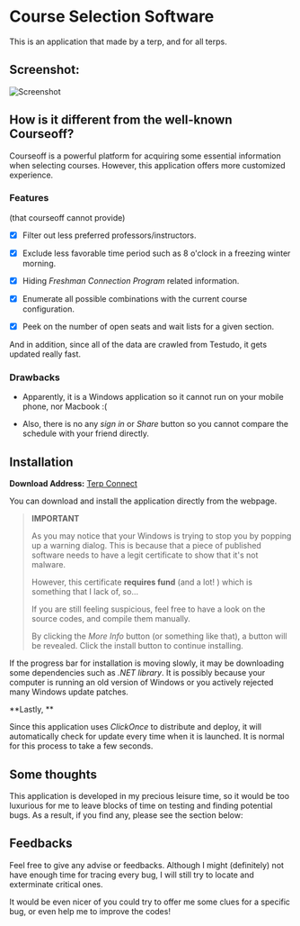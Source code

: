 # Course Selection Software

This is an application that made by a terp, and for all terps. 

## Screenshot:
![Screenshot](https://github.com/Quantumzhao/CourseSelection/blob/master/screenshot.png)

## How is it different from the well-known Courseoff?

Courseoff is a powerful platform for acquiring some essential information when selecting courses. 
However, this application offers more customized experience. 

### Features

(that courseoff cannot provide)

- [X] Filter out less preferred professors/instructors. 

- [X] Exclude less favorable time period such as 8 o'clock in a freezing winter morning. 

- [X] Hiding *Freshman Connection Program* related information. 

- [X] Enumerate all possible combinations with the current course configuration. 

- [X] Peek on the number of open seats and wait lists for a given section. 

And in addition, since all of the data are crawled from Testudo, it gets updated really fast. 

### Drawbacks

- Apparently, it is a Windows application so it cannot run on your mobile phone, nor Macbook :(

- Also, there is no any *sign in* or *Share* button so you cannot compare the schedule with your friend directly. 

## Installation

**Download Address:** [Terp Connect](https://terpconnect.umd.edu/~yishanzh/Course%20Selection%20Software/publish.htm)

You can download and install the application directly from the webpage. 

> **IMPORTANT**
>
> As you may notice that your Windows is trying to stop you by popping up a warning dialog. This is because that a piece of published software needs to have a legit certificate to show that it's not malware. 
>
> However, this certificate **requires fund** (and a lot! ) which is something that I lack of, so... 
>
> If you are still feeling suspicious, feel free to have a look on the source codes, and compile them manually. 
>
> By clicking the *More Info* button (or something like that), a button will be revealed. Click the install button to continue installing. 

If the progress bar for installation is moving slowly, it may be downloading some dependencies such as *.NET library*. It is possibly because your computer is running an old version of Windows or you actively rejected many Windows update patches. 

**Lastly, **

Since this application uses *ClickOnce* to distribute and deploy, it will automatically check for update every time when it is launched. It is normal for this process to take a few seconds. 

## Some thoughts

This application is developed in my precious leisure time, so it would be too luxurious for me to leave blocks of time on testing and finding potential bugs. As a result, if you find any, please see the section below:

## Feedbacks

Feel free to give any advise or feedbacks. Although I might (definitely) not have enough time for tracing every bug, I will still try to locate and exterminate critical ones. 

It would be even nicer of you could try to offer me some clues for a specific bug, or even help me to improve the codes!
